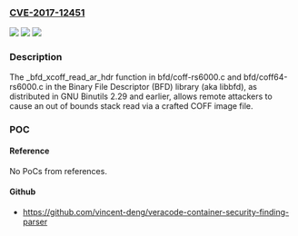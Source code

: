 ### [CVE-2017-12451](https://cve.mitre.org/cgi-bin/cvename.cgi?name=CVE-2017-12451)
![](https://img.shields.io/static/v1?label=Product&message=n%2Fa&color=blue)
![](https://img.shields.io/static/v1?label=Version&message=n%2Fa&color=blue)
![](https://img.shields.io/static/v1?label=Vulnerability&message=n%2Fa&color=brighgreen)

### Description

The _bfd_xcoff_read_ar_hdr function in bfd/coff-rs6000.c and bfd/coff64-rs6000.c in the Binary File Descriptor (BFD) library (aka libbfd), as distributed in GNU Binutils 2.29 and earlier, allows remote attackers to cause an out of bounds stack read via a crafted COFF image file.

### POC

#### Reference
No PoCs from references.

#### Github
- https://github.com/vincent-deng/veracode-container-security-finding-parser

